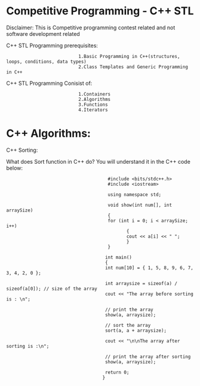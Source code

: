 # Competitive Programming - C++ STL 

Disclaimer: This is Competitive programming contest related and not software development related

C++ STL Programming prerequisites:
    
                               1.Basic Programming in C++(structures, loops, conditions, data types)
                               2.Class Templates and Generic Programming in C++
                               
C++ STL Programming Conisist of:
  
                               1.Containers
                               2.Algorithms
                               3.Functions
                               4.Iterators
                               
# C++ Algorithms:

C++ Sorting: 

What does Sort function in C++ do? You will understand it in the C++ code below:
 
                                          #include <bits/stdc++.h>
                                          #include <iostream>
 
                                          using namespace std;
 
                                          void show(int num[], int arraySize)
                                          {
                                          for (int i = 0; i < arraySize; i++)
                                                 {
                                                 cout << a[i] << " ";
                                                 }
                                          }
 
                                         int main()
                                         {
                                         int num[10] = { 1, 5, 8, 9, 6, 7, 3, 4, 2, 0 };
   
                                         int arraysize = sizeof(a) / sizeof(a[0]); // size of the array
                                         cout << "The array before sorting is : \n";
   
                                         // print the array
                                         show(a, arraysize);
 
                                         // sort the array
                                         sort(a, a + arraysize);
 
                                         cout << "\n\nThe array after sorting is :\n";
   
                                         // print the array after sorting
                                         show(a, arraysize);
 
                                         return 0;
                                        }
 
